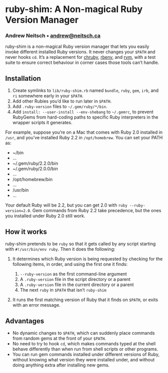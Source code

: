 # ruby-shim: A Non-magical Ruby Version Manager

### Andrew Neitsch • [andrew@neitsch.ca](mailto:andrew@neitsch.ca)

ruby-shim is a non-magical Ruby version manager that lets you easily invoke
different installed Ruby versions. It never changes your `$PATH` and never
hooks `cd`. It’s a replacement for [chruby][], [rbenv][], and [rvm][], with
a test suite to ensure correct behaviour in corner cases those tools can’t
handle.

[chruby]: https://github.com/postmodern/chruby
[rbenv]: https://github.com/sstephenson/rbenv
[rvm]: https://rvm.io

## Installation

 1. Create symlinks to `lib/ruby-shim.rb` named `bundle`, `ruby`, `gem`,
    `irb`, and `ri` somewhere early in your `$PATH`.
 2. Add other Rubies you’d like to run later in `$PATH`.
 3. Add `.ruby-version` files to `~/.gem/ruby/*/bin`.
 4. Add `install: --user-install --env-shebang` to `~/.gemrc`, to prevent
    RubyGems from hard-coding paths to specific Ruby interpreters in the
    wrapper scripts it generates.

For example, suppose you’re on a Mac that comes with Ruby 2.0 installed
in `/usr`, and you’ve installed Ruby 2.2 in `/opt/homebrew`. You can set
your PATH as:
  - ~/bin
  - ...
  - ~/.gem/ruby/2.2.0/bin
  - ~/.gem/ruby/2.0.0/bin
  - ...
  - /opt/homebrew/bin
  - ...
  - /usr/bin
  - ...

Your default Ruby will be 2.2, but you can get 2.0 with `ruby
--ruby-version=2.0`. Gem commands from Ruby 2.2 take precedence, but the
ones you installed under Ruby 2.0 still work.

## How it works

ruby-shim pretends to be `ruby` so that it gets called by any script
starting with `#!/usr/bin/env ruby`. Then it does the following:

 1. It determines which Ruby version is being requested by checking for the
    following items, in order, and using the first one it finds:

     1. `--ruby-version` as the first command-line argument
     2. A `.ruby-version` file in the script directory or a parent
     3. A `.ruby-version` file in the current directory or a parent
     4. The next `ruby` in `$PATH` that isn’t `ruby-shim`

 2. It runs the first matching version of Ruby that it finds on `$PATH`, or
    exits with an error message.

## Advantages

 - No dynamic changes to `$PATH`, which can suddenly place commands from
   random gems at the front of your `$PATH`.
 - No need to try to hook `cd`, which makes commands typed at the shell
   behave differently than when run from shell scripts or other programs.
 - You can run gem commands installed under different versions of Ruby,
   without knowing what version they were installed under, and without
   doing anything extra after installing new gems.
